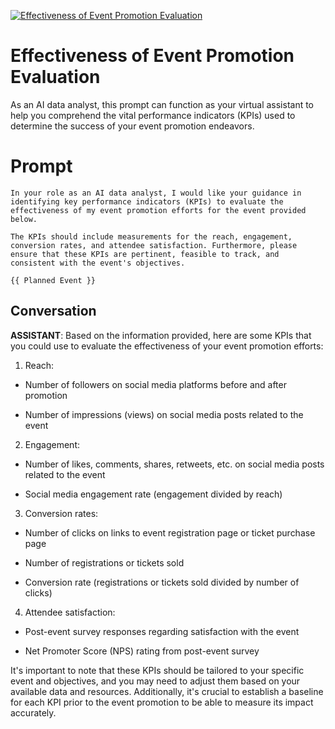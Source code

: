 
[![Effectiveness of Event Promotion Evaluation](https://flow-prompt-covers.s3.us-west-1.amazonaws.com/icon/illustrative/illus_4.png)]()
# Effectiveness of Event Promotion Evaluation 
As an AI data analyst, this prompt can function as your virtual assistant to help you comprehend the vital performance indicators (KPIs) used to determine the success of your event promotion endeavors. 

# Prompt

```
In your role as an AI data analyst, I would like your guidance in identifying key performance indicators (KPIs) to evaluate the effectiveness of my event promotion efforts for the event provided below.

The KPIs should include measurements for the reach, engagement, conversion rates, and attendee satisfaction. Furthermore, please ensure that these KPIs are pertinent, feasible to track, and consistent with the event's objectives. 

{{ Planned Event }}
```

## Conversation

**ASSISTANT**: Based on the information provided, here are some KPIs that you could use to evaluate the effectiveness of your event promotion efforts:



1. Reach:

- Number of followers on social media platforms before and after promotion

- Number of impressions (views) on social media posts related to the event



2. Engagement:

- Number of likes, comments, shares, retweets, etc. on social media posts related to the event

- Social media engagement rate (engagement divided by reach)



3. Conversion rates:

- Number of clicks on links to event registration page or ticket purchase page

- Number of registrations or tickets sold

- Conversion rate (registrations or tickets sold divided by number of clicks)



4. Attendee satisfaction:

- Post-event survey responses regarding satisfaction with the event

- Net Promoter Score (NPS) rating from post-event survey



It's important to note that these KPIs should be tailored to your specific event and objectives, and you may need to adjust them based on your available data and resources. Additionally, it's crucial to establish a baseline for each KPI prior to the event promotion to be able to measure its impact accurately.


